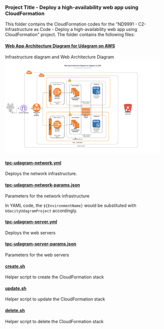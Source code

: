### Project Title - Deploy a high-availability web app using CloudFormation
This folder contains the CloudFormation codes for the "ND9991 - C2- Infrastructure as Code - Deploy a high-availability web app using CloudFormation" project. The folder contains the following files:

#### [Web App Architecture Diagram for Udagram on AWS](Web-App-Architecture-Diagram-for-Udagram-on-AWS.jpeg)
Infrastructure diagram and Web Architecture Diagram 
![Diagram of CI/CD Pipeline we will be building.](Web-App-Architecture-Diagram-for-Udagram-on-AWS.jpeg)

#### [tpc-udagram-network.yml](tpc-udagram-network.yml)
Deploys the network infrastructure.

#### [tpc-udagram-network-params.json](tpc-udagram-network-params.json)
Parameters for the network infrastructure

In YAML code, the `${EnvironmentName}` would be substituted with `UdacityUdagramProject` accordingly.

#### [tpc-udagram-server.yml](tpc-udagram-server.yml)
Deploys the web servers

#### [tpc-udagram-server-params.json](tpc-udagram-server-params.json)
Parameters for the web servers

#### [create.sh](create.sh)
Helper script to create the CloudFormation stack

#### [update.sh](update.sh)
Helper script to update the CloudFormation stack


#### [delete.sh](delete.sh)
Helper script to delete the CloudFormation stack

